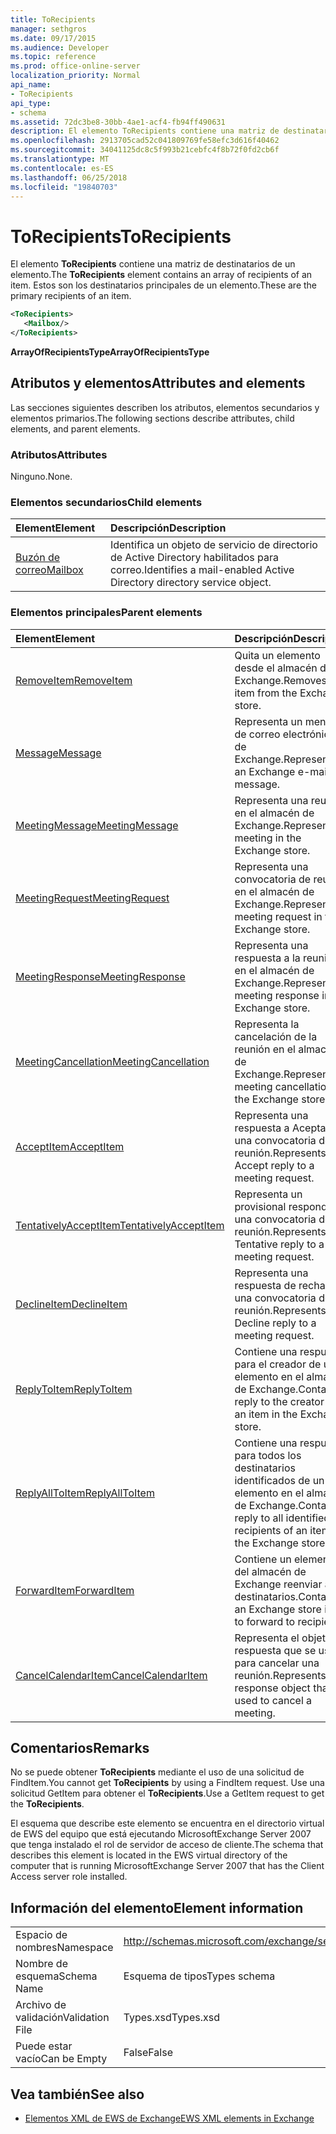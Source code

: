 ```yaml
---
title: ToRecipients
manager: sethgros
ms.date: 09/17/2015
ms.audience: Developer
ms.topic: reference
ms.prod: office-online-server
localization_priority: Normal
api_name:
- ToRecipients
api_type:
- schema
ms.assetid: 72dc3be8-30bb-4ae1-acf4-fb94ff490631
description: El elemento ToRecipients contiene una matriz de destinatarios de un elemento. Estos son los destinatarios principales de un elemento.
ms.openlocfilehash: 2913705cad52c041809769fe58efc3d616f40462
ms.sourcegitcommit: 34041125dc8c5f993b21cebfc4f8b72f0fd2cb6f
ms.translationtype: MT
ms.contentlocale: es-ES
ms.lasthandoff: 06/25/2018
ms.locfileid: "19840703"
---
```

# <a name="torecipients"></a><span data-ttu-id="e80ab-104">ToRecipients</span><span class="sxs-lookup"><span data-stu-id="e80ab-104">ToRecipients</span></span>

<span data-ttu-id="e80ab-105">El elemento **ToRecipients** contiene una matriz de destinatarios de un elemento.</span><span class="sxs-lookup"><span data-stu-id="e80ab-105">The **ToRecipients** element contains an array of recipients of an item.</span></span> <span data-ttu-id="e80ab-106">Estos son los destinatarios principales de un elemento.</span><span class="sxs-lookup"><span data-stu-id="e80ab-106">These are the primary recipients of an item.</span></span> 
  
```xml
<ToRecipients>
   <Mailbox/>
</ToRecipients>
```

 <span data-ttu-id="e80ab-107">**ArrayOfRecipientsType**</span><span class="sxs-lookup"><span data-stu-id="e80ab-107">**ArrayOfRecipientsType**</span></span>
## <a name="attributes-and-elements"></a><span data-ttu-id="e80ab-108">Atributos y elementos</span><span class="sxs-lookup"><span data-stu-id="e80ab-108">Attributes and elements</span></span>

<span data-ttu-id="e80ab-109">Las secciones siguientes describen los atributos, elementos secundarios y elementos primarios.</span><span class="sxs-lookup"><span data-stu-id="e80ab-109">The following sections describe attributes, child elements, and parent elements.</span></span>
  
### <a name="attributes"></a><span data-ttu-id="e80ab-110">Atributos</span><span class="sxs-lookup"><span data-stu-id="e80ab-110">Attributes</span></span>

<span data-ttu-id="e80ab-111">Ninguno.</span><span class="sxs-lookup"><span data-stu-id="e80ab-111">None.</span></span>
  
### <a name="child-elements"></a><span data-ttu-id="e80ab-112">Elementos secundarios</span><span class="sxs-lookup"><span data-stu-id="e80ab-112">Child elements</span></span>

|<span data-ttu-id="e80ab-113">**Element**</span><span class="sxs-lookup"><span data-stu-id="e80ab-113">**Element**</span></span>|<span data-ttu-id="e80ab-114">**Descripción**</span><span class="sxs-lookup"><span data-stu-id="e80ab-114">**Description**</span></span>|
|:-----|:-----|
|[<span data-ttu-id="e80ab-115">Buzón de correo</span><span class="sxs-lookup"><span data-stu-id="e80ab-115">Mailbox</span></span>](mailbox.md) <br/> |<span data-ttu-id="e80ab-116">Identifica un objeto de servicio de directorio de Active Directory habilitados para correo.</span><span class="sxs-lookup"><span data-stu-id="e80ab-116">Identifies a mail-enabled Active Directory directory service object.</span></span>  <br/> |
   
### <a name="parent-elements"></a><span data-ttu-id="e80ab-117">Elementos principales</span><span class="sxs-lookup"><span data-stu-id="e80ab-117">Parent elements</span></span>

|<span data-ttu-id="e80ab-118">**Element**</span><span class="sxs-lookup"><span data-stu-id="e80ab-118">**Element**</span></span>|<span data-ttu-id="e80ab-119">**Descripción**</span><span class="sxs-lookup"><span data-stu-id="e80ab-119">**Description**</span></span>|
|:-----|:-----|
|[<span data-ttu-id="e80ab-120">RemoveItem</span><span class="sxs-lookup"><span data-stu-id="e80ab-120">RemoveItem</span></span>](removeitem.md) <br/> |<span data-ttu-id="e80ab-121">Quita un elemento desde el almacén de Exchange.</span><span class="sxs-lookup"><span data-stu-id="e80ab-121">Removes an item from the Exchange store.</span></span>  <br/> |
|[<span data-ttu-id="e80ab-122">Message</span><span class="sxs-lookup"><span data-stu-id="e80ab-122">Message</span></span>](message-ex15websvcsotherref.md) <br/> |<span data-ttu-id="e80ab-123">Representa un mensaje de correo electrónico de Exchange.</span><span class="sxs-lookup"><span data-stu-id="e80ab-123">Represents an Exchange e-mail message.</span></span>  <br/> |
|[<span data-ttu-id="e80ab-124">MeetingMessage</span><span class="sxs-lookup"><span data-stu-id="e80ab-124">MeetingMessage</span></span>](meetingmessage.md) <br/> |<span data-ttu-id="e80ab-125">Representa una reunión en el almacén de Exchange.</span><span class="sxs-lookup"><span data-stu-id="e80ab-125">Represents a meeting in the Exchange store.</span></span>  <br/> |
|[<span data-ttu-id="e80ab-126">MeetingRequest</span><span class="sxs-lookup"><span data-stu-id="e80ab-126">MeetingRequest</span></span>](meetingrequest.md) <br/> |<span data-ttu-id="e80ab-127">Representa una convocatoria de reunión en el almacén de Exchange.</span><span class="sxs-lookup"><span data-stu-id="e80ab-127">Represents a meeting request in the Exchange store.</span></span>  <br/> |
|[<span data-ttu-id="e80ab-128">MeetingResponse</span><span class="sxs-lookup"><span data-stu-id="e80ab-128">MeetingResponse</span></span>](meetingresponse.md) <br/> |<span data-ttu-id="e80ab-129">Representa una respuesta a la reunión en el almacén de Exchange.</span><span class="sxs-lookup"><span data-stu-id="e80ab-129">Represents a meeting response in the Exchange store.</span></span>  <br/> |
|[<span data-ttu-id="e80ab-130">MeetingCancellation</span><span class="sxs-lookup"><span data-stu-id="e80ab-130">MeetingCancellation</span></span>](meetingcancellation.md) <br/> |<span data-ttu-id="e80ab-131">Representa la cancelación de la reunión en el almacén de Exchange.</span><span class="sxs-lookup"><span data-stu-id="e80ab-131">Represents a meeting cancellation in the Exchange store.</span></span>  <br/> |
|[<span data-ttu-id="e80ab-132">AcceptItem</span><span class="sxs-lookup"><span data-stu-id="e80ab-132">AcceptItem</span></span>](acceptitem.md) <br/> |<span data-ttu-id="e80ab-133">Representa una respuesta a Aceptar a una convocatoria de reunión.</span><span class="sxs-lookup"><span data-stu-id="e80ab-133">Represents an Accept reply to a meeting request.</span></span>  <br/> |
|[<span data-ttu-id="e80ab-134">TentativelyAcceptItem</span><span class="sxs-lookup"><span data-stu-id="e80ab-134">TentativelyAcceptItem</span></span>](tentativelyacceptitem.md) <br/> |<span data-ttu-id="e80ab-135">Representa un provisional responde a una convocatoria de reunión.</span><span class="sxs-lookup"><span data-stu-id="e80ab-135">Represents a Tentative reply to a meeting request.</span></span>  <br/> |
|[<span data-ttu-id="e80ab-136">DeclineItem</span><span class="sxs-lookup"><span data-stu-id="e80ab-136">DeclineItem</span></span>](declineitem.md) <br/> |<span data-ttu-id="e80ab-137">Representa una respuesta de rechazo a una convocatoria de reunión.</span><span class="sxs-lookup"><span data-stu-id="e80ab-137">Represents a Decline reply to a meeting request.</span></span>  <br/> |
|[<span data-ttu-id="e80ab-138">ReplyToItem</span><span class="sxs-lookup"><span data-stu-id="e80ab-138">ReplyToItem</span></span>](replytoitem.md) <br/> |<span data-ttu-id="e80ab-139">Contiene una respuesta para el creador de un elemento en el almacén de Exchange.</span><span class="sxs-lookup"><span data-stu-id="e80ab-139">Contains a reply to the creator of an item in the Exchange store.</span></span>  <br/> |
|[<span data-ttu-id="e80ab-140">ReplyAllToItem</span><span class="sxs-lookup"><span data-stu-id="e80ab-140">ReplyAllToItem</span></span>](replyalltoitem.md) <br/> |<span data-ttu-id="e80ab-141">Contiene una respuesta para todos los destinatarios identificados de un elemento en el almacén de Exchange.</span><span class="sxs-lookup"><span data-stu-id="e80ab-141">Contains a reply to all identified recipients of an item in the Exchange store.</span></span>  <br/> |
|[<span data-ttu-id="e80ab-142">ForwardItem</span><span class="sxs-lookup"><span data-stu-id="e80ab-142">ForwardItem</span></span>](forwarditem.md) <br/> |<span data-ttu-id="e80ab-143">Contiene un elemento del almacén de Exchange reenviar a los destinatarios.</span><span class="sxs-lookup"><span data-stu-id="e80ab-143">Contains an Exchange store item to forward to recipients.</span></span>  <br/> |
|[<span data-ttu-id="e80ab-144">CancelCalendarItem</span><span class="sxs-lookup"><span data-stu-id="e80ab-144">CancelCalendarItem</span></span>](cancelcalendaritem.md) <br/> |<span data-ttu-id="e80ab-145">Representa el objeto de respuesta que se usa para cancelar una reunión.</span><span class="sxs-lookup"><span data-stu-id="e80ab-145">Represents the response object that is used to cancel a meeting.</span></span>  <br/> |
   
## <a name="remarks"></a><span data-ttu-id="e80ab-146">Comentarios</span><span class="sxs-lookup"><span data-stu-id="e80ab-146">Remarks</span></span>

<span data-ttu-id="e80ab-147">No se puede obtener **ToRecipients** mediante el uso de una solicitud de FindItem.</span><span class="sxs-lookup"><span data-stu-id="e80ab-147">You cannot get **ToRecipients** by using a FindItem request.</span></span> <span data-ttu-id="e80ab-148">Use una solicitud GetItem para obtener el **ToRecipients**.</span><span class="sxs-lookup"><span data-stu-id="e80ab-148">Use a GetItem request to get the **ToRecipients**.</span></span>
  
<span data-ttu-id="e80ab-149">El esquema que describe este elemento se encuentra en el directorio virtual de EWS del equipo que está ejecutando MicrosoftExchange Server 2007 que tenga instalado el rol de servidor de acceso de cliente.</span><span class="sxs-lookup"><span data-stu-id="e80ab-149">The schema that describes this element is located in the EWS virtual directory of the computer that is running MicrosoftExchange Server 2007 that has the Client Access server role installed.</span></span>
  
## <a name="element-information"></a><span data-ttu-id="e80ab-150">Información del elemento</span><span class="sxs-lookup"><span data-stu-id="e80ab-150">Element information</span></span>

|||
|:-----|:-----|
|<span data-ttu-id="e80ab-151">Espacio de nombres</span><span class="sxs-lookup"><span data-stu-id="e80ab-151">Namespace</span></span>  <br/> |http://schemas.microsoft.com/exchange/services/2006/types  <br/> |
|<span data-ttu-id="e80ab-152">Nombre de esquema</span><span class="sxs-lookup"><span data-stu-id="e80ab-152">Schema Name</span></span>  <br/> |<span data-ttu-id="e80ab-153">Esquema de tipos</span><span class="sxs-lookup"><span data-stu-id="e80ab-153">Types schema</span></span>  <br/> |
|<span data-ttu-id="e80ab-154">Archivo de validación</span><span class="sxs-lookup"><span data-stu-id="e80ab-154">Validation File</span></span>  <br/> |<span data-ttu-id="e80ab-155">Types.xsd</span><span class="sxs-lookup"><span data-stu-id="e80ab-155">Types.xsd</span></span>  <br/> |
|<span data-ttu-id="e80ab-156">Puede estar vacío</span><span class="sxs-lookup"><span data-stu-id="e80ab-156">Can be Empty</span></span>  <br/> |<span data-ttu-id="e80ab-157">False</span><span class="sxs-lookup"><span data-stu-id="e80ab-157">False</span></span>  <br/> |
   
## <a name="see-also"></a><span data-ttu-id="e80ab-158">Vea también</span><span class="sxs-lookup"><span data-stu-id="e80ab-158">See also</span></span>



- [<span data-ttu-id="e80ab-159">Elementos XML de EWS de Exchange</span><span class="sxs-lookup"><span data-stu-id="e80ab-159">EWS XML elements in Exchange</span></span>](ews-xml-elements-in-exchange.md)

